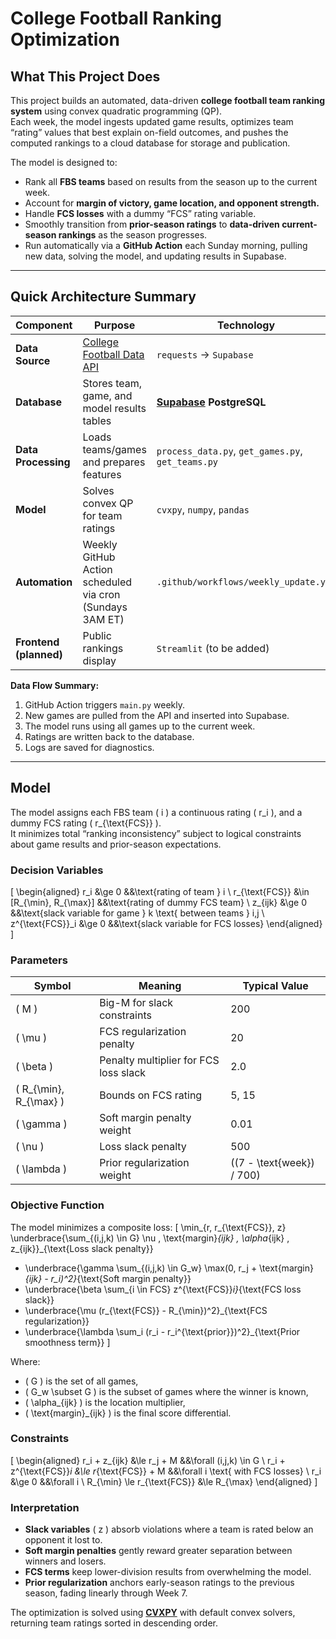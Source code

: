 # **College Football Ranking Optimization**

## **What This Project Does**

This project builds an automated, data-driven **college football team ranking system** using convex quadratic programming (QP).  
Each week, the model ingests updated game results, optimizes team “rating” values that best explain on-field outcomes, and pushes the computed rankings to a cloud database for storage and publication.

The model is designed to:
- Rank all **FBS teams** based on results from the season up to the current week.  
- Account for **margin of victory, game location, and opponent strength.**  
- Handle **FCS losses** with a dummy “FCS” rating variable.  
- Smoothly transition from **prior-season ratings** to **data-driven current-season rankings** as the season progresses.  
- Run automatically via a **GitHub Action** each Sunday morning, pulling new data, solving the model, and updating results in Supabase.

---

## **Quick Architecture Summary**

| Component | Purpose | Technology |
|------------|----------|-------------|
| **Data Source** | [College Football Data API](https://collegefootballdata.com/) | `requests` → `Supabase` |
| **Database** | Stores team, game, and model results tables | **[Supabase](https://supabase.com/) PostgreSQL** |
| **Data Processing** | Loads teams/games and prepares features | `process_data.py`, `get_games.py`, `get_teams.py` |
| **Model** | Solves convex QP for team ratings | `cvxpy`, `numpy`, `pandas` |
| **Automation** | Weekly GitHub Action scheduled via cron (Sundays 3AM ET) | `.github/workflows/weekly_update.yml` |
| **Frontend (planned)** | Public rankings display | `Streamlit` (to be added) |

**Data Flow Summary:**
1. GitHub Action triggers `main.py` weekly.  
2. New games are pulled from the API and inserted into Supabase.  
3. The model runs using all games up to the current week.  
4. Ratings are written back to the database.  
5. Logs are saved for diagnostics.

---

## **Model**

The model assigns each FBS team \( i \) a continuous rating \( r_i \), and a dummy FCS rating \( r_{\text{FCS}} \).  
It minimizes total “ranking inconsistency” subject to logical constraints about game results and prior-season expectations.

### **Decision Variables**
\[
\begin{aligned}
r_i &\ge 0 &&\text{rating of team } i \\
r_{\text{FCS}} &\in [R_{\min}, R_{\max}] &&\text{rating of dummy FCS team} \\
z_{ijk} &\ge 0 &&\text{slack variable for game } k \text{ between teams } i,j \\
z^{\text{FCS}}_i &\ge 0 &&\text{slack variable for FCS losses}
\end{aligned}
\]

### **Parameters**
| Symbol | Meaning | Typical Value |
|---------|----------|----------------|
| \( M \) | Big-M for slack constraints | 200 |
| \( \mu \) | FCS regularization penalty | 20 |
| \( \beta \) | Penalty multiplier for FCS loss slack | 2.0 |
| \( R_{\min}, R_{\max} \) | Bounds on FCS rating | 5, 15 |
| \( \gamma \) | Soft margin penalty weight | 0.01 |
| \( \nu \) | Loss slack penalty | 500 |
| \( \lambda \) | Prior regularization weight | \((7 - \text{week}) / 700\) |

### **Objective Function**

The model minimizes a composite loss:
\[
\min_{r, r_{\text{FCS}}, z} 
\underbrace{\sum_{(i,j,k) \in G} \nu \, \text{margin}_{ijk} \, \alpha_{ijk} \, z_{ijk}}_{\text{Loss slack penalty}}
+ \underbrace{\gamma \sum_{(i,j,k) \in G_w} \max(0, r_j + \text{margin}_{ijk} - r_i)^2}_{\text{Soft margin penalty}}
+ \underbrace{\beta \sum_{i \in FCS} z^{\text{FCS}}_i}_{\text{FCS loss slack}}
+ \underbrace{\mu (r_{\text{FCS}} - R_{\min})^2}_{\text{FCS regularization}}
+ \underbrace{\lambda \sum_i (r_i - r_i^{\text{prior}})^2}_{\text{Prior smoothness term}}
\]

Where:
- \( G \) is the set of all games,
- \( G_w \subset G \) is the subset of games where the winner is known,
- \( \alpha_{ijk} \) is the location multiplier,
- \( \text{margin}_{ijk} \) is the final score differential.

### **Constraints**
\[
\begin{aligned}
r_i + z_{ijk} &\le r_j + M &&\forall (i,j,k) \in G \\
r_i + z^{\text{FCS}}_i &\le r_{\text{FCS}} + M &&\forall i \text{ with FCS losses} \\
r_i &\ge 0 &&\forall i \\
R_{\min} \le r_{\text{FCS}} &\le R_{\max}
\end{aligned}
\]

### **Interpretation**
- **Slack variables** \( z \) absorb violations where a team is rated below an opponent it lost to.  
- **Soft margin penalties** gently reward greater separation between winners and losers.  
- **FCS terms** keep lower-division results from overwhelming the model.  
- **Prior regularization** anchors early-season ratings to the previous season, fading linearly through Week 7.  

The optimization is solved using [**CVXPY**](https://www.cvxpy.org/) with default convex solvers, returning team ratings sorted in descending order.

